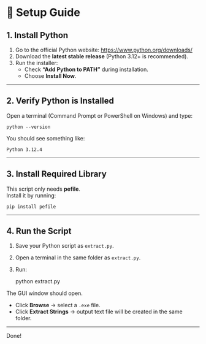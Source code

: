 # 📖 Setup Guide

## 1. Install Python
1. Go to the official Python website:
   https://www.python.org/downloads/
2. Download the **latest stable release** (Python 3.12+ is recommended).
3. Run the installer:
   - Check **“Add Python to PATH”** during installation.
   - Choose **Install Now**.

---

## 2. Verify Python is Installed
Open a terminal (Command Prompt or PowerShell on Windows) and type:

    python --version

You should see something like:

    Python 3.12.4

---

## 3. Install Required Library
This script only needs **pefile**.  
Install it by running:

    pip install pefile

---

## 4. Run the Script
1. Save your Python script as `extract.py`.
2. Open a terminal in the same folder as `extract.py`.
3. Run:

    python extract.py

The GUI window should open.

- Click **Browse** → select a `.exe` file.
- Click **Extract Strings** → output text file will be created in the same folder.

---

Done!
